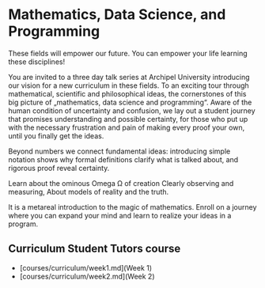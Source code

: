 
# Mathematics, Data Science, and Programming



These fields will empower our future.
You can empower your life learning these disciplines!

You are invited to a three day talk series at Archipel University introducing our vision for a new curriculum in these fields.
To an exciting tour through mathematical, scientific and philosophical ideas,
the cornerstones of this big picture of
&bdquo;mathematics, data science and programming&ldquo;.
Aware of the human condition of uncertainty and confusion,
we lay out a student journey
that promises understanding and possible certainty,
for those who put up with the necessary frustration and pain
of making every proof your own,
until you finally get the ideas.

Beyond numbers we connect fundamental ideas:
introducing simple notation shows
why formal definitions clarify what is talked about,
and rigorous proof reveal certainty.

Learn about the ominous Omega &Omega; of creation
Clearly observing and measuring,
About models of reality and the truth.

It is a metareal introduction to the magic of mathematics.
Enroll on a journey where you can expand your mind 
and learn to realize your ideas in a program.


## Curriculum Student Tutors course
- [courses/curriculum/week1.md](Week 1)
- [courses/curriculum/week2.md](Week 2)
